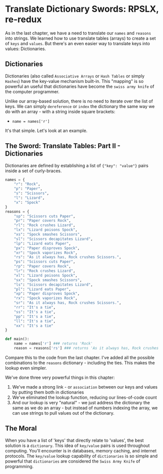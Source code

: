 # Translate Dictionary Swords: RPSLX, re-redux

As in the last chapter, we have a need to translate our `names` and `reasons` into strings. We learned how to use translate tables (arrays) to create a set of `keys` and `values`. But there's an even easier way to translate keys into values: Dictionaries.

## Dictionaries

Dictionaries (also called `Associative Arrays` or `Hash Tables` or simply `Hashes`) have the key-value mechanism built-in. This "mapping" is so powerful an useful that dictionaries have become the `swiss army knife` of the computer programmer.

Unlike our array-based solution, there is no need to iterate over the list of keys. We can simply `dereference` or `index` the dictionary the same way we do with an array - with a string inside square brackets:

* `name = names['r']`

It's that simple. Let's look at an example.

## The Sword: Translate Tables: Part II - Dictionaries

Dictionaries are defined by establishing a list of `{"key": "value"}` pairs inside a set of curly-braces.

```python
names = {
    "r": "Rock", 
    "p": "Paper", 
    "s": "Scissors", 
    "l": "Lizard", 
    "x": "Spock"
}
reasons = { 
    "sp": "Scissors cuts Paper",
    "pr": "Paper covers Rock", 
    "rl": "Rock crushes Lizard", 
    "lx": "Lizard poisons Spock", 
    "xs": "Spock smashes Scissors", 
    "sl": "Scissors decapitates Lizard",
    "lp": "Lizard eats Paper", 
    "px": "Paper disproves Spock",
    "xr": "Spock vaporizes Rock",
    "rs": "As it always has, Rock crushes Scissors.",
    "ps": "Scissors cuts Paper",
    "rp": "Paper covers Rock", 
    "lr": "Rock crushes Lizard", 
    "xl": "Lizard poisons Spock", 
    "sx": "Spock smashes Scissors", 
    "ls": "Scissors decapitates Lizard",
    "pl": "Lizard eats Paper", 
    "xp": "Paper disproves Spock",
    "rx": "Spock vaporizes Rock",
    "sr": "As it always has, Rock crushes Scissors.",
    "rr": "It's a tie",
    "ss": "It's a tie",
    "pp": "It's a tie",
    "ll": "It's a tie",
    "xx": "It's a tie"
}

def main():
    name = names['r'] ### returns 'Rock'
    reason = reasons['rs'] ### returns 'As it always has, Rock crushes Scissors'
```

Compare this to the code from the last chapter. I've added all the possible combinations to the `reasons` dictionary - including the ties. This makes the lookup even simpler.

We've done three very powerful things in this chapter:

1. We've made a strong link - or `association` between our keys and values by putting them both in dictionaries
1. We've eliminated the lookup function, reducing our lines-of-code count
1. And our lookup is very "natural" - we just address the dictionary the same as we do an array - but instead of numbers indexing the array, we can use strings to pull values out of the dictionary.

## The Moral

When you have a list of 'keys' that directly relate to 'values', the best solution is a `dictionary`. This idea of `key/value` pairs is used throughout computing. You'll encounter is in databases, memory caching, and internet protocols. The `key/value` lookup capability of `dictionaries` is so simple and powerful that `dictionaries` are considered the `Swiss Army Knife` of programming. 